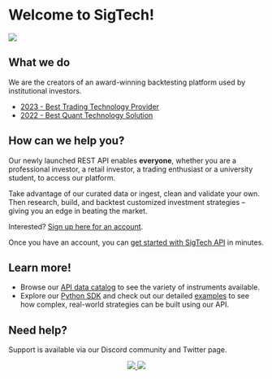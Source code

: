 # Welcome to SigTech!

<img src="https://8647283.fs1.hubspotusercontent-na1.net/hubfs/8647283/Github_homepage_V2-1.png">

## What we do
We are the creators of an award-winning backtesting platform used by institutional investors. 

- [2023 - Best Trading Technology Provider](https://awards.hedgeweek.com/european-awards)
- [2022 - Best Quant Technology Solution](https://awards.hedgeweek.com/european-awards-2022)

## How can we help you?
Our newly launched REST API enables **everyone**, whether you are a professional investor, a retail investor, a trading enthusiast or a university student, to access our platform. 

Take advantage of our curated data or ingest, clean and validate your own. Then research, build, and backtest customized investment strategies – giving you an edge in beating the market.

Interested? [Sign up here for an account](https://sigtech.com/products/apis/).

Once you have an account, you can [get started with SigTech API](https://learn.sigtech.com/docs/get_started) in minutes. 

## Learn more!
- Browse our [API data catalog](https://sigtechapi.streamlit.app/) to see the variety of instruments available.
- Explore our [Python SDK](https://github.com/SIGTechnologies/sigtech-python) and check out our detailed [examples](https://github.com/SIGTechnologies/sigtech-python/tree/master/examples) to see how complex, real-world strategies can be built using our API. 

## Need help?
Support is available via our Discord community and Twitter page.
<p align="center" id="dummy">
    <a href="https://discord.gg/XcVJDYV4k7">
        <img src="https://img.shields.io/badge/CHAT-DISCORD-blue?style=for-the-badge&logo=discord&labelColor=rgb(55,55,55)&color=blueviolet">
    </a>
     <a href="https://twitter.com/sigtechltd/">
        <img src="https://img.shields.io/badge/follow-%40sigtechltd-1DA1F2?logo=twitter&style=for-the-badge" />
    </a>
<p>